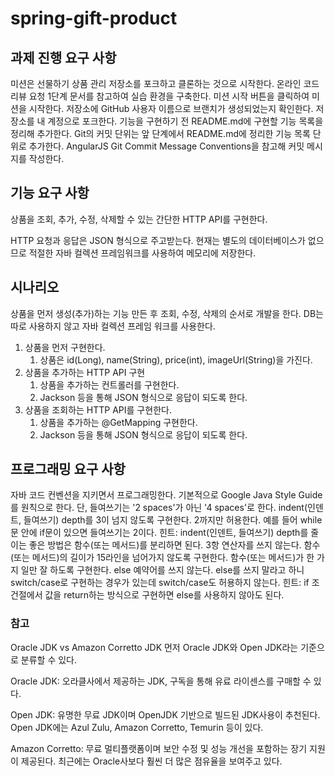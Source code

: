 # spring-gift-product

## 과제 진행 요구 사항

미션은 선물하기 상품 관리 저장소를 포크하고 클론하는 것으로 시작한다.
온라인 코드 리뷰 요청 1단계 문서를 참고하여 실습 환경을 구축한다.
미션 시작 버튼을 클릭하여 미션을 시작한다.
저장소에 GitHub 사용자 이름으로 브랜치가 생성되었는지 확인한다.
저장소를 내 계정으로 포크한다.
기능을 구현하기 전 README.md에 구현할 기능 목록을 정리해 추가한다.
Git의 커밋 단위는 앞 단계에서 README.md에 정리한 기능 목록 단위로 추가한다.
AngularJS Git Commit Message Conventions을 참고해 커밋 메시지를 작성한다.

## 기능 요구 사항

상품을 조회, 추가, 수정, 삭제할 수 있는 간단한 HTTP API를 구현한다.

HTTP 요청과 응답은 JSON 형식으로 주고받는다.
현재는 별도의 데이터베이스가 없으므로 적절한 자바 컬렉션 프레임워크를 사용하여 메모리에 저장한다.

## 시나리오

상품을 먼저 생성(추가)하는 기능 만든 후 조회, 수정, 삭제의 순서로 개발을 한다. DB는 따로 사용하지 않고 자바 컬렉션 프레임 워크를 사용한다.

1. 상품을 먼저 구현한다.
    1. 상품은 id(Long), name(String), price(int), imageUrl(String)을 가진다.
1. 상품을 추가하는 HTTP API 구현
    1. 상품을 추가하는 컨트롤러를 구현한다.
    2. Jackson 등을 통해 JSON 형식으로 응답이 되도록 한다.
1. 상품을 조회하는 HTTP API를 구현한다.
    1. 상품을 추가하는 @GetMapping 구현한다.
    2. Jackson 등을 통해 JSON 형식으로 응답이 되도록 한다.

## 프로그래밍 요구 사항

자바 코드 컨벤션을 지키면서 프로그래밍한다.
기본적으로 Google Java Style Guide를 원칙으로 한다.
단, 들여쓰기는 '2 spaces'가 아닌 '4 spaces'로 한다.
indent(인덴트, 들여쓰기) depth를 3이 넘지 않도록 구현한다. 2까지만 허용한다.
예를 들어 while문 안에 if문이 있으면 들여쓰기는 2이다.
힌트: indent(인덴트, 들여쓰기) depth를 줄이는 좋은 방법은 함수(또는 메서드)를 분리하면 된다.
3항 연산자를 쓰지 않는다.
함수(또는 메서드)의 길이가 15라인을 넘어가지 않도록 구현한다.
함수(또는 메서드)가 한 가지 일만 잘 하도록 구현한다.
else 예약어를 쓰지 않는다.
else를 쓰지 말라고 하니 switch/case로 구현하는 경우가 있는데 switch/case도 허용하지 않는다.
힌트: if 조건절에서 값을 return하는 방식으로 구현하면 else를 사용하지 않아도 된다.

### 참고

Oracle JDK vs Amazon Corretto JDK
먼저 Oracle JDK와 Open JDK라는 기준으로 분류할 수 있다.

Oracle JDK: 오라클사에서 제공하는 JDK, 구독을 통해 유료 라이센스를 구매할 수 있다.

Open JDK: 유명한 무료 JDK이며 OpenJDK 기반으로 빌드된 JDK사용이 추천된다.
Open JDK에는 Azul Zulu, Amazon Corretto, Temurin 등이 있다.

Amazon Corretto: 무료 멀티플랫폼이며 보안 수정 및 성능 개선을 포함하는 장기 지원이 제공된다. 최근에는 Oracle사보다 훨씬 더 많은 점유율을 보여주고 있다.